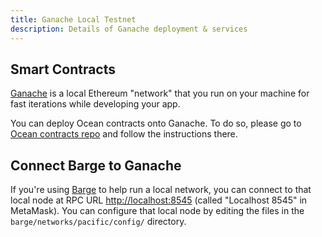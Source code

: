 ```yaml
---
title: Ganache Local Testnet 
description: Details of Ganache deployment & services
---
```


## Smart Contracts

[Ganache](https://www.trufflesuite.com/ganache) is a local Ethereum "network" that you run on your machine for fast iterations while developing your app. 

You can deploy Ocean contracts onto Ganache. To do so, please go to [Ocean contracts repo](https://www.github.com/oceanprotocol/contracts) and follow the instructions there.

## Connect Barge to Ganache

If you're using [Barge](https://www.github.com/oceanprotocol/barge) to help run a local network, you can connect to that local node at RPC URL [http://localhost:8545](http://localhost:8545) (called "Localhost 8545" in MetaMask). You can configure that local node by editing the files in the `barge/networks/pacific/config/` directory.
